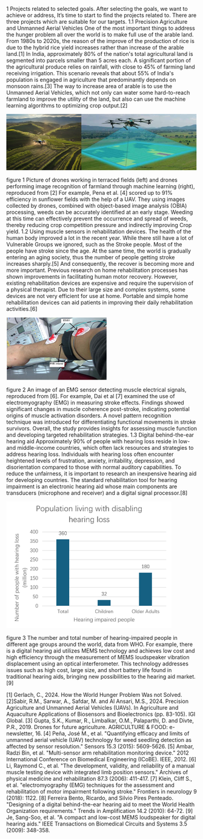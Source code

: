 1	Projects related to selected goals.
After selecting the goals, we want to achieve or address, It’s time to start to find the projects related to. There are three projects which are suitable for our targets.
1.1	Precision Agriculture and Unmanned Aerial Vehicles
One of the most important things to address the hunger problem all over the world is to make full use of the arable land. From 1980s to 2020s, the reason of the improve of the production of rice is due to the hybrid rice yield increases rather than increase of the arable land.[1] In India, approximately 80% of the nation's total agricultural land is segmented into parcels smaller than 5 acres each. A significant portion of the agricultural produce relies on rainfall, with close to 45% of farming land receiving irrigation. This scenario reveals that about 55% of India's population is engaged in agriculture that predominantly depends on monsoon rains.[3] The way to increase area of arable is to use the Unmanned Aerial Vehicles, which not only can water some hard-to-reach farmland to improve the utility of the land, but also can use the machine learning algorithms to optimizing crop output.[2]

![image-20240217181058228](phase1.assets/image-20240217181058228.png)![image-20240217181101653](phase1.assets/image-20240217181101653.png)

figure 1 Picture of drones working in terraced fields (left) and drones performing image recognition of farmland through machine learning (right), reproduced from [2]
For example, Pena et al. [4] scored up to 91% efficiency in sunflower fields with the help of a UAV. They using images collected by drones, combined with object-based image analysis (OBIA) processing, weeds can be accurately identified at an early stage. Weeding at this time can effectively prevent the occurrence and spread of weeds, thereby reducing crop competition pressure and indirectly improving Crop yield.
1.2	Using muscle sensors in rehabilitation devices.
The health of the human body improved a lot in the recent year. While there still have a lot of Vulnerable Groups we ignored, such as the Stroke people. Most of the people have stroke since the age. At the same time, the world is gradually entering an aging society, thus the number of people getting stroke increases sharply.[5] And consequently, the recover is becoming more and more important. Previous research on home rehabilitation processes has shown improvements in facilitating human motor recovery. However, existing rehabilitation devices are expensive and require the supervision of a physical therapist. Due to their large size and complex systems, some devices are not very efficient for use at home. Portable and simple home rehabilitation devices can aid patients in improving their daily rehabilitation activities.[6] 

![image-20240217181117518](phase1.assets/image-20240217181117518.png)

figure 2 An image of an EMG sensor detecting muscle electrical signals, reproduced from [6].
For example, Dai et al [7] examined the use of electromyography (EMG) in measuring stroke effects. Findings showed significant changes in muscle coherence post-stroke, indicating potential origins of muscle activation disorders. A novel pattern recognition technique was introduced for differentiating functional movements in stroke survivors. Overall, the study provides insights for assessing muscle function and developing targeted rehabilitation strategies.
1.3	Digital behind-the-ear hearing aid
Approximately 90% of people with hearing loss reside in low- and middle-income countries, which often lack resources and strategies to address hearing loss. Individuals with hearing loss often encounter heightened levels of frustration, anxiety, irritability, depression, and disorientation compared to those with normal auditory capabilities. To reduce the unfairness, it is important to research an inexpensive hearing aid for developing countries. The standard rehabilitation tool for hearing impairment is an electronic hearing aid whose main components are transducers (microphone and receiver) and a digital signal processor.[8]

<img src="phase1.assets/image-20240217181143119.png" alt="image-20240217181143119" style="zoom:50%;" />

figure 3 The number and total number of hearing-impaired people in different age groups around the world, data from WHO.
For example, there is a digital hearing aid utilizes MEMS technology and achieves low cost and high efficiency through the measurement of MEMS loudspeaker vibration displacement using an optical interferometer. This technology addresses issues such as high cost, large size, and short battery life found in traditional hearing aids, bringing new possibilities to the hearing aid market.[9]

[1] Gerlach, C., 2024. How the World Hunger Problem Was not Solved.
[2]Sabir, R.M., Sarwar, A., Safdar, M. and Al Ansari, M.S., 2024. Precision Agriculture and Unmanned Aerial Vehicles (UAVs). In Agriculture and Aquaculture Applications of Biosensors and Bioelectronics (pp. 83-105). IGI Global.
[3] Gupta, S.K., Kumar, R., Limbalkar, O.M., Palaparthi, D. and Divte, P.R., 2019. Drones for future agriculture. AGRICULTURE & FOOD: e-newsletter, 16.
[4] Peña, José M., et al. "Quantifying efficacy and limits of unmanned aerial vehicle (UAV) technology for weed seedling detection as affected by sensor resolution." Sensors 15.3 (2015): 5609-5626.
[5] Ambar, Radzi Bin, et al. "Multi-sensor arm rehabilitation monitoring device." 2012 International Conference on Biomedical Engineering (ICoBE). IEEE, 2012.
[6] Li, Raymond C., et al. "The development, validity, and reliability of a manual muscle testing device with integrated limb position sensors." Archives of physical medicine and rehabilitation 87.3 (2006): 411-417.
[7] Klein, Cliff S., et al. "electromyography (EMG) techniques for the assessment and rehabilitation of motor impairment following stroke." Frontiers in neurology 9 (2018): 1122.
[8] Ferreira Bento, Ricardo, and Silvio Pires Penteado. "Designing of a digital behind-the-ear hearing aid to meet the World Health Organization requirements." Trends in Amplification 14.2 (2010): 64-72.
[9] Je, Sang-Soo, et al. "A compact and low-cost MEMS loudspeaker for digital hearing aids." IEEE Transactions on Biomedical Circuits and Systems 3.5 (2009): 348-358.